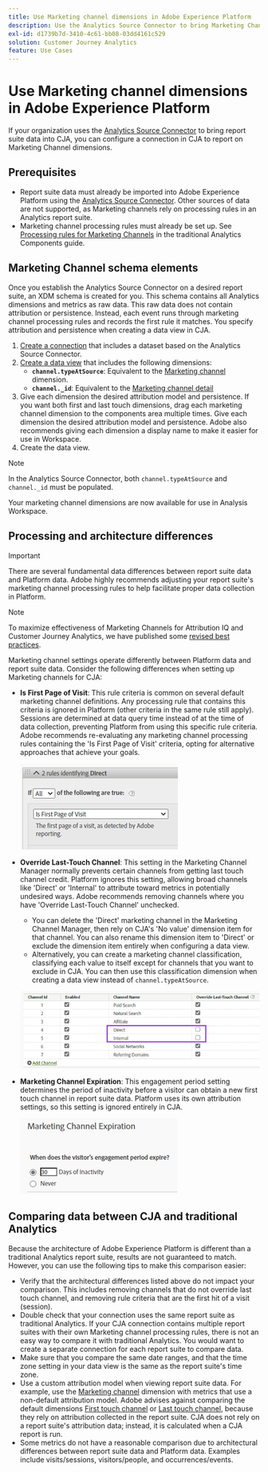 ```yaml
---
title: Use Marketing channel dimensions in Adobe Experience Platform
description: Use the Analytics Source Connector to bring Marketing Channel processing rules into Adobe Experience Platform.
exl-id: d1739b7d-3410-4c61-bb08-03dd4161c529
solution: Customer Journey Analytics
feature: Use Cases
---
```

# Use Marketing channel dimensions in Adobe Experience Platform

If your organization uses the [Analytics Source Connector](https://experienceleague.adobe.com/docs/experience-platform/sources/connectors/adobe-applications/analytics.html) to bring report suite data into CJA, you can configure a connection in CJA to report on Marketing Channel dimensions.

## Prerequisites

* Report suite data must already be imported into Adobe Experience Platform using the [Analytics Source Connector](https://experienceleague.adobe.com/docs/experience-platform/sources/connectors/adobe-applications/analytics.html). Other sources of data are not supported, as Marketing channels rely on processing rules in an Analytics report suite.
* Marketing channel processing rules must already be set up. See [Processing rules for Marketing Channels](https://experienceleague.adobe.com/docs/analytics/components/marketing-channels/c-rules.html) in the traditional Analytics Components guide.

## Marketing Channel schema elements

Once you establish the Analytics Source Connector on a desired report suite, an XDM schema is created for you. This schema contains all Analytics dimensions and metrics as raw data. This raw data does not contain attribution or persistence. Instead, each event runs through marketing channel processing rules and records the first rule it matches. You specify attribution and persistence when creating a data view in CJA.

1. [Create a connection](/help/connections/create-connection.md) that includes a dataset based on the Analytics Source Connector.
2. [Create a data view](/help/data-views/create-dataview.md) that includes the following dimensions:
   * **`channel.typeAtSource`**: Equivalent to the [Marketing channel](https://experienceleague.adobe.com/docs/analytics/components/dimensions/marketing-channel.html) dimension.
   * **`channel._id`**: Equivalent to the [Marketing channel detail](https://experienceleague.adobe.com/docs/analytics/components/dimensions/marketing-detail.html)
3. Give each dimension the desired attribution model and persistence. If you want both first and last touch dimensions, drag each marketing channel dimension to the components area multiple times. Give each dimension the desired attribution model and persistence. Adobe also recommends giving each dimension a display name to make it easier for use in Workspace.
4. Create the data view.

>[!NOTE]
>
> In the Analytics Source Connector, both `channel.typeAtSource` and `channel._id` must be populated. 

Your marketing channel dimensions are now available for use in Analysis Workspace.

## Processing and architecture differences

>[!IMPORTANT]
>
>There are several fundamental data differences between report suite data and Platform data. Adobe highly recommends adjusting your report suite's marketing channel processing rules to help facilitate proper data collection in Platform.

>[!NOTE]
>
>To maximize effectiveness of Marketing Channels for Attribution IQ and Customer Journey Analytics, we have published some [revised best practices](https://experienceleague.adobe.com/docs/analytics/components/marketing-channels/mchannel-best-practices.html).

Marketing channel settings operate differently between Platform data and report suite data. Consider the following differences when setting up Marketing channels for CJA:

* **Is First Page of Visit**: This rule criteria is common on several default marketing channel definitions. Any processing rule that contains this criteria is ignored in Platform (other criteria in the same rule still apply). Sessions are determined at data query time instead of at the time of data collection, preventing Platform from using this specific rule criteria. Adobe recommends re-evaluating any marketing channel processing rules containing the 'Is First Page of Visit' criteria, opting for alternative approaches that achieve your goals.
   
   ![First page of visit](assets/first-page-of-visit.png)

* **Override Last-Touch Channel**: This setting in the Marketing Channel Manager normally prevents certain channels from getting last touch channel credit. Platform ignores this setting, allowing broad channels like 'Direct' or 'Internal' to attribute toward metrics in potentially undesired ways. Adobe recommends removing channels where you have 'Override Last-Touch Channel' unchecked.
  * You can delete the 'Direct' marketing channel in the Marketing Channel Manager, then rely on CJA's 'No value' dimension item for that channel. You can also rename this dimension item to 'Direct' or exclude the dimension item entirely when configuring a data view.
  * Alternatively, you can create a marketing channel classification, classifying each value to itself except for channels that you want to exclude in CJA. You can then use this classification dimension when creating a data view instead of `channel.typeAtSource`.

   ![Override last touch channel](assets/override-last-touch-channel.png)

* **Marketing Channel Expiration**: This engagement period setting determines the period of inactivity before a visitor can obtain a new first touch channel in report suite data. Platform uses its own attribution settings, so this setting is ignored entirely in CJA.

   ![Marketing channel expiration](assets/marketing-channel-expiration.png)

## Comparing data between CJA and traditional Analytics

Because the architecture of Adobe Experience Platform is different than a traditional Analytics report suite, results are not guaranteed to match. However, you can use the following tips to make this comparison easier:

* Verify that the architectural differences listed above do not impact your comparison. This includes removing channels that do not override last touch channel, and removing rule criteria that are the first hit of a visit (session).
* Double check that your connection uses the same report suite as traditional Analytics. If your CJA connection contains multiple report suites with their own Marketing channel processing rules, there is not an easy way to compare it with traditional Analytics. You would want to create a separate connection for each report suite to compare data.
* Make sure that you compare the same date ranges, and that the time zone setting in your data view is the same as the report suite's time zone.
* Use a custom attribution model when viewing report suite data. For example, use the [Marketing channel](https://experienceleague.adobe.com/docs/analytics/components/dimensions/marketing-channel.html) dimension with metrics that use a non-default attribution model. Adobe advises against comparing the default dimensions [First touch channel](https://experienceleague.adobe.com/docs/analytics/components/dimensions/first-touch-channel.html) or [Last touch channel](https://experienceleague.adobe.com/docs/analytics/components/dimensions/last-touch-channel.html), because they rely on attribution collected in the report suite. CJA does not rely on a report suite's attribution data; instead, it is calculated when a CJA report is run.
* Some metrics do not have a reasonable comparison due to architectural differences between report suite data and Platform data. Examples include visits/sessions, visitors/people, and occurrences/events.
